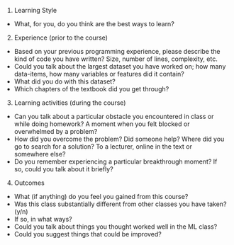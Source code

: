 1. Learning Style
*	What, for you, do you think are the best ways to learn?

2. Experience (prior to the course)
*	Based on your previous programming experience, please describe the kind of code you have written? Size, number of lines, complexity, etc.
*	Could you talk about the largest dataset you have worked on; how many data-items, how many variables or features did it contain?
*	What did you do with this dataset?
*	Which chapters of the textbook did you get through?

3. Learning activities (during the course)
*	Can you talk about a particular obstacle you encountered in class or while doing homework? A moment when you felt blocked or overwhelmed by a problem?
*	How did you overcome the problem? Did someone help? Where did you go to search for a solution? To a lecturer, online in the text or somewhere else?
*	Do you remember experiencing a particular breakthrough moment? If so, could you talk about it briefly?

4. Outcomes
*	What (if anything) do you feel you gained from this course?
*	Was this class substantially different from other classes you have taken? (y/n) 
*	If so, in what ways?
*	Could you talk about things you thought worked well in the ML class? 
*	Could you suggest things that could be improved?
